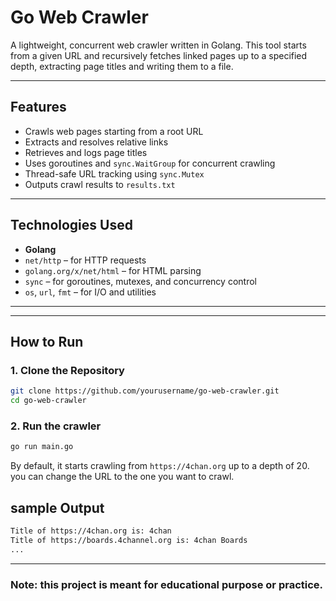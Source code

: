 # Go Web Crawler

A lightweight, concurrent web crawler written in Golang. This tool starts from a given URL and recursively fetches linked pages up to a specified depth, extracting page titles and writing them to a file.

---

## Features

-  Crawls web pages starting from a root URL
-  Extracts and resolves relative links
-  Retrieves and logs page titles
-  Uses goroutines and `sync.WaitGroup` for concurrent crawling
-  Thread-safe URL tracking using `sync.Mutex`
-  Outputs crawl results to `results.txt`

---

## Technologies Used

- **Golang**
- `net/http` – for HTTP requests  
- `golang.org/x/net/html` – for HTML parsing  
- `sync` – for goroutines, mutexes, and concurrency control  
- `os`, `url`, `fmt` – for I/O and utilities

---

---

## How to Run

### 1. Clone the Repository

```bash
git clone https://github.com/yourusername/go-web-crawler.git
cd go-web-crawler
```

### 2. Run the crawler
```bash
go run main.go
```
By default, it starts crawling from `https://4chan.org` up to a depth of 20.
you can change the URL to the one you want to crawl.

## sample Output
```bash
Title of https://4chan.org is: 4chan
Title of https://boards.4channel.org is: 4chan Boards
...
```
---
### Note: this project is meant for educational purpose or practice.
